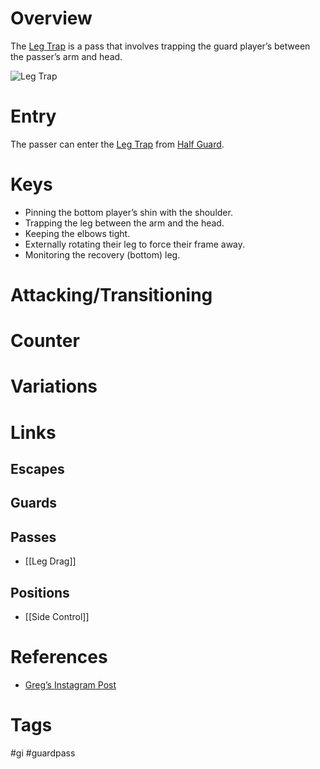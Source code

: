 # Overview
The <u>Leg Trap</u> is a pass that involves trapping the guard player’s between the passer’s arm and head.

![Leg Trap](https://i.ytimg.com/vi/SzHShYOdAV0/hq720.jpg?sqp=-oaymwEhCK4FEIIDSFryq4qpAxMIARUAAAAAGAElAADIQj0AgKJD&rs=AOn4CLDx46TaeVjRftT0Ahi69W9-mF_MGQ)
# Entry
The passer can enter the <u>Leg Trap</u> from [Half Guard](obsidian://open?vault=Obsidian-BJJ-Notes&file=Guards%2FHalf%20Guard).
# Keys
- Pinning the bottom player’s shin with the shoulder.
- Trapping the leg between the arm and the head.
- Keeping the elbows tight.
- Externally rotating their leg to force their frame away.
- Monitoring the recovery (bottom) leg.
# Attacking/Transitioning
# Counter
# Variations
# Links
## Escapes
## Guards
## Passes
- [[Leg Drag]]
## Positions
- [[Side Control]]
# References
 - [Greg’s Instagram Post](https://www.instagram.com/p/DBNUEL1pnfM/)
# Tags
#gi #guardpass 